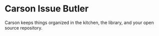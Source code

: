 Carson Issue Butler
===================

Carson keeps things organized in the kitchen, the library, and your open source repository.
